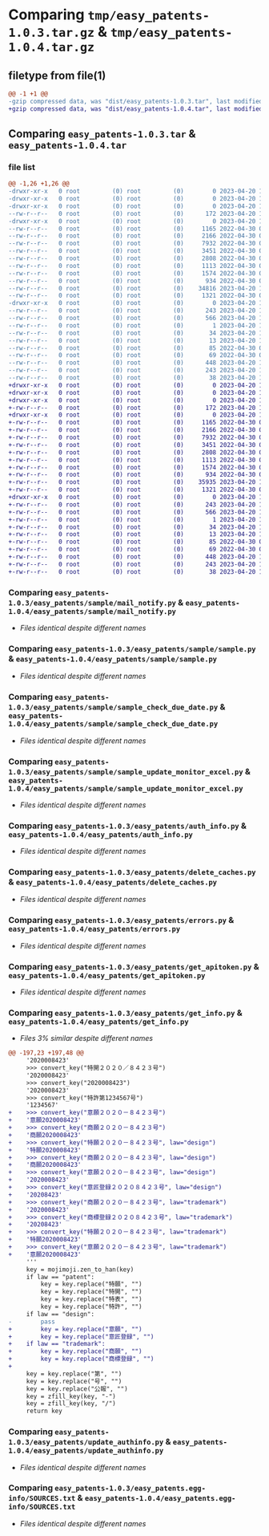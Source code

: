 # Comparing `tmp/easy_patents-1.0.3.tar.gz` & `tmp/easy_patents-1.0.4.tar.gz`

## filetype from file(1)

```diff
@@ -1 +1 @@
-gzip compressed data, was "dist/easy_patents-1.0.3.tar", last modified: Thu Apr 20 12:20:11 2023, max compression
+gzip compressed data, was "dist/easy_patents-1.0.4.tar", last modified: Thu Apr 20 13:16:59 2023, max compression
```

## Comparing `easy_patents-1.0.3.tar` & `easy_patents-1.0.4.tar`

### file list

```diff
@@ -1,26 +1,26 @@
-drwxr-xr-x   0 root         (0) root         (0)        0 2023-04-20 12:20:11.000000 easy_patents-1.0.3/
-drwxr-xr-x   0 root         (0) root         (0)        0 2023-04-20 12:20:11.000000 easy_patents-1.0.3/easy_patents/
-drwxr-xr-x   0 root         (0) root         (0)        0 2023-04-20 12:20:11.000000 easy_patents-1.0.3/easy_patents/config/
--rw-r--r--   0 root         (0) root         (0)      172 2023-04-20 12:20:11.000000 easy_patents-1.0.3/easy_patents/config/config.ini
-drwxr-xr-x   0 root         (0) root         (0)        0 2023-04-20 12:20:11.000000 easy_patents-1.0.3/easy_patents/sample/
--rw-r--r--   0 root         (0) root         (0)     1165 2022-04-30 07:02:34.000000 easy_patents-1.0.3/easy_patents/sample/mail_notify.py
--rw-r--r--   0 root         (0) root         (0)     2166 2022-04-30 07:02:34.000000 easy_patents-1.0.3/easy_patents/sample/sample.py
--rw-r--r--   0 root         (0) root         (0)     7932 2022-04-30 07:02:34.000000 easy_patents-1.0.3/easy_patents/sample/sample_check_due_date.py
--rw-r--r--   0 root         (0) root         (0)     3451 2022-04-30 07:02:34.000000 easy_patents-1.0.3/easy_patents/sample/sample_update_monitor_excel.py
--rw-r--r--   0 root         (0) root         (0)     2808 2022-04-30 07:02:34.000000 easy_patents-1.0.3/easy_patents/auth_info.py
--rw-r--r--   0 root         (0) root         (0)     1113 2022-04-30 07:02:34.000000 easy_patents-1.0.3/easy_patents/delete_caches.py
--rw-r--r--   0 root         (0) root         (0)     1574 2022-04-30 07:02:34.000000 easy_patents-1.0.3/easy_patents/errors.py
--rw-r--r--   0 root         (0) root         (0)      934 2022-04-30 07:02:34.000000 easy_patents-1.0.3/easy_patents/get_apitoken.py
--rw-r--r--   0 root         (0) root         (0)    34816 2023-04-20 12:14:28.000000 easy_patents-1.0.3/easy_patents/get_info.py
--rw-r--r--   0 root         (0) root         (0)     1321 2022-04-30 07:02:34.000000 easy_patents-1.0.3/easy_patents/update_authinfo.py
-drwxr-xr-x   0 root         (0) root         (0)        0 2023-04-20 12:20:11.000000 easy_patents-1.0.3/easy_patents.egg-info/
--rw-r--r--   0 root         (0) root         (0)      243 2023-04-20 12:20:11.000000 easy_patents-1.0.3/easy_patents.egg-info/PKG-INFO
--rw-r--r--   0 root         (0) root         (0)      566 2023-04-20 12:20:11.000000 easy_patents-1.0.3/easy_patents.egg-info/SOURCES.txt
--rw-r--r--   0 root         (0) root         (0)        1 2023-04-20 12:20:11.000000 easy_patents-1.0.3/easy_patents.egg-info/dependency_links.txt
--rw-r--r--   0 root         (0) root         (0)       34 2023-04-20 12:20:11.000000 easy_patents-1.0.3/easy_patents.egg-info/requires.txt
--rw-r--r--   0 root         (0) root         (0)       13 2023-04-20 12:20:11.000000 easy_patents-1.0.3/easy_patents.egg-info/top_level.txt
--rw-r--r--   0 root         (0) root         (0)       85 2022-04-30 07:02:34.000000 easy_patents-1.0.3/MANIFEST.in
--rw-r--r--   0 root         (0) root         (0)       69 2022-04-30 07:02:34.000000 easy_patents-1.0.3/README.md
--rw-r--r--   0 root         (0) root         (0)      448 2023-04-20 12:17:12.000000 easy_patents-1.0.3/setup.py
--rw-r--r--   0 root         (0) root         (0)      243 2023-04-20 12:20:11.000000 easy_patents-1.0.3/PKG-INFO
--rw-r--r--   0 root         (0) root         (0)       38 2023-04-20 12:20:11.000000 easy_patents-1.0.3/setup.cfg
+drwxr-xr-x   0 root         (0) root         (0)        0 2023-04-20 13:16:59.000000 easy_patents-1.0.4/
+drwxr-xr-x   0 root         (0) root         (0)        0 2023-04-20 13:16:59.000000 easy_patents-1.0.4/easy_patents/
+drwxr-xr-x   0 root         (0) root         (0)        0 2023-04-20 13:16:59.000000 easy_patents-1.0.4/easy_patents/config/
+-rw-r--r--   0 root         (0) root         (0)      172 2023-04-20 13:16:59.000000 easy_patents-1.0.4/easy_patents/config/config.ini
+drwxr-xr-x   0 root         (0) root         (0)        0 2023-04-20 13:16:59.000000 easy_patents-1.0.4/easy_patents/sample/
+-rw-r--r--   0 root         (0) root         (0)     1165 2022-04-30 07:02:34.000000 easy_patents-1.0.4/easy_patents/sample/mail_notify.py
+-rw-r--r--   0 root         (0) root         (0)     2166 2022-04-30 07:02:34.000000 easy_patents-1.0.4/easy_patents/sample/sample.py
+-rw-r--r--   0 root         (0) root         (0)     7932 2022-04-30 07:02:34.000000 easy_patents-1.0.4/easy_patents/sample/sample_check_due_date.py
+-rw-r--r--   0 root         (0) root         (0)     3451 2022-04-30 07:02:34.000000 easy_patents-1.0.4/easy_patents/sample/sample_update_monitor_excel.py
+-rw-r--r--   0 root         (0) root         (0)     2808 2022-04-30 07:02:34.000000 easy_patents-1.0.4/easy_patents/auth_info.py
+-rw-r--r--   0 root         (0) root         (0)     1113 2022-04-30 07:02:34.000000 easy_patents-1.0.4/easy_patents/delete_caches.py
+-rw-r--r--   0 root         (0) root         (0)     1574 2022-04-30 07:02:34.000000 easy_patents-1.0.4/easy_patents/errors.py
+-rw-r--r--   0 root         (0) root         (0)      934 2022-04-30 07:02:34.000000 easy_patents-1.0.4/easy_patents/get_apitoken.py
+-rw-r--r--   0 root         (0) root         (0)    35935 2023-04-20 13:15:55.000000 easy_patents-1.0.4/easy_patents/get_info.py
+-rw-r--r--   0 root         (0) root         (0)     1321 2022-04-30 07:02:34.000000 easy_patents-1.0.4/easy_patents/update_authinfo.py
+drwxr-xr-x   0 root         (0) root         (0)        0 2023-04-20 13:16:59.000000 easy_patents-1.0.4/easy_patents.egg-info/
+-rw-r--r--   0 root         (0) root         (0)      243 2023-04-20 13:16:59.000000 easy_patents-1.0.4/easy_patents.egg-info/PKG-INFO
+-rw-r--r--   0 root         (0) root         (0)      566 2023-04-20 13:16:59.000000 easy_patents-1.0.4/easy_patents.egg-info/SOURCES.txt
+-rw-r--r--   0 root         (0) root         (0)        1 2023-04-20 13:16:59.000000 easy_patents-1.0.4/easy_patents.egg-info/dependency_links.txt
+-rw-r--r--   0 root         (0) root         (0)       34 2023-04-20 13:16:59.000000 easy_patents-1.0.4/easy_patents.egg-info/requires.txt
+-rw-r--r--   0 root         (0) root         (0)       13 2023-04-20 13:16:59.000000 easy_patents-1.0.4/easy_patents.egg-info/top_level.txt
+-rw-r--r--   0 root         (0) root         (0)       85 2022-04-30 07:02:34.000000 easy_patents-1.0.4/MANIFEST.in
+-rw-r--r--   0 root         (0) root         (0)       69 2022-04-30 07:02:34.000000 easy_patents-1.0.4/README.md
+-rw-r--r--   0 root         (0) root         (0)      448 2023-04-20 13:16:58.000000 easy_patents-1.0.4/setup.py
+-rw-r--r--   0 root         (0) root         (0)      243 2023-04-20 13:16:59.000000 easy_patents-1.0.4/PKG-INFO
+-rw-r--r--   0 root         (0) root         (0)       38 2023-04-20 13:16:59.000000 easy_patents-1.0.4/setup.cfg
```

### Comparing `easy_patents-1.0.3/easy_patents/sample/mail_notify.py` & `easy_patents-1.0.4/easy_patents/sample/mail_notify.py`

 * *Files identical despite different names*

### Comparing `easy_patents-1.0.3/easy_patents/sample/sample.py` & `easy_patents-1.0.4/easy_patents/sample/sample.py`

 * *Files identical despite different names*

### Comparing `easy_patents-1.0.3/easy_patents/sample/sample_check_due_date.py` & `easy_patents-1.0.4/easy_patents/sample/sample_check_due_date.py`

 * *Files identical despite different names*

### Comparing `easy_patents-1.0.3/easy_patents/sample/sample_update_monitor_excel.py` & `easy_patents-1.0.4/easy_patents/sample/sample_update_monitor_excel.py`

 * *Files identical despite different names*

### Comparing `easy_patents-1.0.3/easy_patents/auth_info.py` & `easy_patents-1.0.4/easy_patents/auth_info.py`

 * *Files identical despite different names*

### Comparing `easy_patents-1.0.3/easy_patents/delete_caches.py` & `easy_patents-1.0.4/easy_patents/delete_caches.py`

 * *Files identical despite different names*

### Comparing `easy_patents-1.0.3/easy_patents/errors.py` & `easy_patents-1.0.4/easy_patents/errors.py`

 * *Files identical despite different names*

### Comparing `easy_patents-1.0.3/easy_patents/get_apitoken.py` & `easy_patents-1.0.4/easy_patents/get_apitoken.py`

 * *Files identical despite different names*

### Comparing `easy_patents-1.0.3/easy_patents/get_info.py` & `easy_patents-1.0.4/easy_patents/get_info.py`

 * *Files 3% similar despite different names*

```diff
@@ -197,23 +197,48 @@
     '2020008423'
     >>> convert_key("特開２０２０／８４２３号")
     '2020008423'
     >>> convert_key("2020008423")
     '2020008423'
     >>> convert_key("特許第1234567号")
     '1234567'
+    >>> convert_key("意願２０２０－８４２３号")
+    '意願2020008423'
+    >>> convert_key("商願２０２０－８４２３号")
+    '商願2020008423'
+    >>> convert_key("特願２０２０－８４２３号", law="design")
+    '特願2020008423'
+    >>> convert_key("商願２０２０－８４２３号", law="design")
+    '商願2020008423'
+    >>> convert_key("意願２０２０－８４２３号", law="design")
+    '2020008423'
+    >>> convert_key("意匠登録２０２０８４２３号", law="design")
+    '20208423'
+    >>> convert_key("商願２０２０－８４２３号", law="trademark")
+    '2020008423'
+    >>> convert_key("商標登録２０２０８４２３号", law="trademark")
+    '20208423'
+    >>> convert_key("特願２０２０－８４２３号", law="trademark")
+    '特願2020008423'
+    >>> convert_key("意願２０２０－８４２３号", law="trademark")
+    '意願2020008423'
     '''
     key = mojimoji.zen_to_han(key)
     if law == "patent":
         key = key.replace("特願", "")
         key = key.replace("特開", "")
         key = key.replace("特表", "")
         key = key.replace("特許", "")
     if law == "design":
-        pass
+        key = key.replace("意願", "")
+        key = key.replace("意匠登録", "")
+    if law == "trademark":
+        key = key.replace("商願", "")
+        key = key.replace("商標登録", "")
+
     key = key.replace("第", "")
     key = key.replace("号", "")
     key = key.replace("公報", "")
     key = zfill_key(key, "-")
     key = zfill_key(key, "/")
     return key
```

### Comparing `easy_patents-1.0.3/easy_patents/update_authinfo.py` & `easy_patents-1.0.4/easy_patents/update_authinfo.py`

 * *Files identical despite different names*

### Comparing `easy_patents-1.0.3/easy_patents.egg-info/SOURCES.txt` & `easy_patents-1.0.4/easy_patents.egg-info/SOURCES.txt`

 * *Files identical despite different names*

